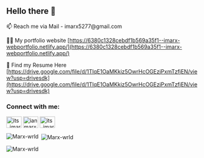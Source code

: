 <h2 align="left">Hello there 👋</h2>
📫 Reach me via Mail  - imarx5277@gmail.com

👨‍💻 My portfolio website [https://6380c1328cebdf1b569a35f1--imarx-webportfolio.netlify.app/](https://6380c1328cebdf1b569a35f1--imarx-webportfolio.netlify.app/)

📄 Find my Resume Here [https://drive.google.com/file/d/1TlqE1OaMKkiz5OwrHcOGEzjPxmTzfjEN/view?usp=drivesdk](https://drive.google.com/file/d/1TlqE1OaMKkiz5OwrHcOGEzjPxmTzfjEN/view?usp=drivesdk)

<h3 align="left">Connect with me:</h3>
<p align="left">
<a href="https://twitter.com/its_imarx" target="blank"><img align="center" src="https://raw.githubusercontent.com/rahuldkjain/github-profile-readme-generator/master/src/images/icons/Social/twitter.svg" alt="its_imarx" height="30" width="40" /></a>
<a href="https://linkedin.com/in/ian marx" target="blank"><img align="center" src="https://raw.githubusercontent.com/rahuldkjain/github-profile-readme-generator/master/src/images/icons/Social/linked-in-alt.svg" alt="ian marx" height="30" width="40" /></a>
<a href="https://instagram.com/its_imarx" target="blank"><img align="center" src="https://raw.githubusercontent.com/rahuldkjain/github-profile-readme-generator/master/src/images/icons/Social/instagram.svg" alt="its_imarx" height="30" width="40" /></a>
</p>

<p><img align="left" src="https://github-readme-stats.vercel.app/api/top-langs?username=Marx-wrld&show_icons=true&locale=en&layout=compact" alt="Marx-wrld" /></p>

<p>&nbsp;<img align="center" src="https://github-readme-stats.vercel.app/api?username=Marx-wrld&show_icons=true&locale=en" alt="Marx-wrld" /></p>

<p><img align="center" src="https://github-readme-streak-stats.herokuapp.com/?user=Marx-wrld&" alt="Marx-wrld" /></p>
